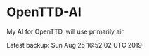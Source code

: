 # OpenTTD-AI
My AI for OpenTTD, will use primarily air

Latest backup: Sun Aug 25 16:52:02 UTC 2019
